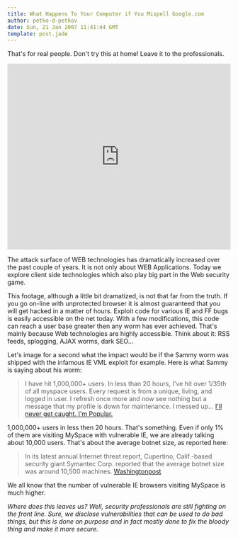 ```yaml
---
title: What Happens To Your Computer if You Mispell Google.com
author: petko-d-petkov
date: Sun, 21 Jan 2007 11:41:44 GMT
template: post.jade
---
```


That's for real people. Don't try this at home!  Leave it to the professionals.

<iframe width="100%" height="420" src="http://www.youtube.com/embed/MjbKmw4tK8c" frameborder="0" allowfullscreen></iframe>

The attack surface of WEB technologies has dramatically increased over the past couple of years. It is not only about WEB Applications. Today we explore client side technologies which also play big part in the Web security game.

This footage, although a little bit dramatized, is not that far from the truth. If you go on-line with unprotected browser it is almost guaranteed that you will get hacked in a matter of hours. Exploit code for various IE and FF bugs is easily accessible on the net today. With a few modifications, this code can reach a user base greater then any worm has ever achieved. That's mainly because Web technologies are highly accessible. Think about it: RSS feeds, splogging, AJAX worms, dark SEO...

Let's image for a second what the impact would be if the Sammy worm was shipped with the infamous IE VML exploit for example. Here is what Sammy is saying about his worm:

> I have hit 1,000,000+ users. In less than 20 hours, I've hit over 1/35th of all myspace users. Every request is from a unique, living, and logged in user. I refresh once more and now see nothing but a message that my profile is down for maintenance. I messed up... [I'll never get caught. I'm Popular.](http://namb.la/popular/)

1,000,000+ users in less then 20 hours. That's something. Even if only 1% of them are visiting MySpace with vulnerable IE, we are already talking about 10,000 users. That's about the average botnet size, as reported here:

> In its latest annual Internet threat report, Cupertino, Calif.-based security giant Symantec Corp. reported that the average botnet size was around 10,500 machines. [Washingtonpost](http://blog.washingtonpost.com/securityfix/2006/02/botnets_a_global_pandemic.html)

We all know that the number of vulnerable IE browsers visiting MySpace is much higher.

_Where does this leaves us? Well, security professionals are still fighting on the front line. Sure, we disclose vulnerabilities that can be used to do bad things, but this is done on purpose and in fact mostly done to fix the bloody thing and make it more secure._
